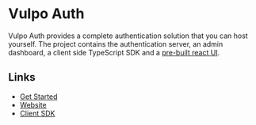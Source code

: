 # Vulpo Auth

Vulpo Auth provides a complete authentication solution that you can host yourself. The project contains the authentication server, an admin dashboard, a client side TypeScript SDK and a [pre-built react UI](https://auth.vulpo.dev/ui).

## Links
- [Get Started](https://auth.vulpo.dev/guides/)
- [Website](https://auth.vulpo.dev)
- [Client SDK](https://auth.vulpo.dev/docs/web/classes/sdk_src_main.AuthClient)
